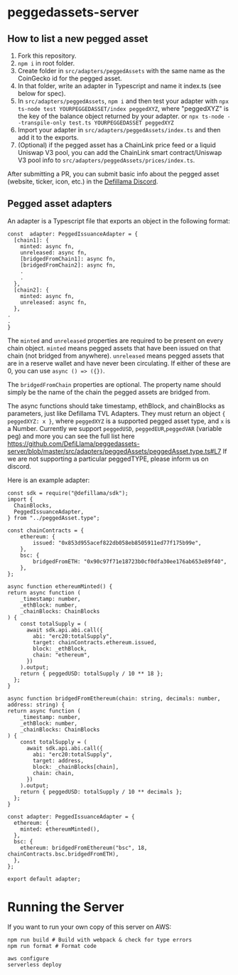 # peggedassets-server

## How to list a new pegged asset

1. Fork this repository.
2. `npm i` in root folder.
3. Create folder in `src/adapters/peggedAssets` with the same name as the CoinGecko id for the pegged asset.
4. In that folder, write an adapter in Typescript and name it index.ts (see below for spec).
5. In `src/adapters/peggedAssets`, `npm i` and then test your adapter with `npx ts-node test YOURPEGGEDASSET/index peggedXYZ`, where "peggedXYZ" is the key of the balance object returned by your adapter. or `npx ts-node --transpile-only test.ts YOURPEGGEDASSET peggedXYZ`
6. Import your adapter in `src/adapters/peggedAssets/index.ts` and then add it to the exports.
7. (Optional) if the pegged asset has a ChainLink price feed or a liquid Uniswap V3 pool, you can add the ChainLink smart contract/Uniswap V3 pool info to `src/adapters/peggedAssets/prices/index.ts`.

After submitting a PR, you can submit basic info about the pegged asset (website, ticker, icon, etc.) in the [Defillama Discord](https://discord.defillama.com/).

## Pegged asset adapters

An adapter is a Typescript file that exports an object in the following format:

    const  adapter: PeggedIssuanceAdapter = {
      [chain1]: {
        minted: async fn,
        unreleased: async fn,
        [bridgedFromChain1]: async fn,
        [bridgedFromChain2]: async fn,
        .
        .
      },
      [chain2]: {
        minted: async fn,
        unreleased: async fn,
      },
    .
    .
    }

The `minted` and `unreleased` properties are required to be present on every chain object. `minted` means pegged assets that have been issued on that chain (not bridged from anywhere). `unreleased` means pegged assets that are in a reserve wallet and have never been circulating. If either of these are 0, you can use `async () => ({})`.

The `bridgedFromChain` properties are optional. The property name should simply be the name of the chain the pegged assets are bridged from.

The async functions should take timestamp, ethBlock, and chainBlocks as parameters, just like Defillama TVL Adapters. They must return an object `{ peggedXYZ: x }`, where `peggedXYZ` is a supported pegged asset type, and `x` is a Number. Currently we support `peggedUSD`, `peggedEUR`,`peggedVAR` (variable peg) and more you can see the full list here https://github.com/DefiLlama/peggedassets-server/blob/master/src/adapters/peggedAssets/peggedAsset.type.ts#L7
If we are not supporting a particular peggedTYPE, please inform us on discord.

Here is an example adapter:
	
    const sdk = require("@defillama/sdk");
    import {
      ChainBlocks,
      PeggedIssuanceAdapter,
    } from "../peggedAsset.type";

    const chainContracts = {
	    ethereum: {
	        issued: "0x853d955acef822db058eb8505911ed77f175b99e",
	    },
	    bsc: {
	        bridgedFromETH: "0x90c97f71e18723b0cf0dfa30ee176ab653e89f40",
	    },
    };

    async function ethereumMinted() {
    return async function (
        _timestamp: number,
        _ethBlock: number,
        _chainBlocks: ChainBlocks
    ) {
        const totalSupply = (
          await sdk.api.abi.call({
            abi: "erc20:totalSupply",
            target: chainContracts.ethereum.issued,
            block: _ethBlock,
            chain: "ethereum",
          })
        ).output;
        return { peggedUSD: totalSupply / 10 ** 18 };
      };
    }

    async function bridgedFromEthereum(chain: string, decimals: number, address: string) {
    return async function (
        _timestamp: number,
        _ethBlock: number,
        _chainBlocks: ChainBlocks
    ) {
        const totalSupply = (
          await sdk.api.abi.call({
            abi: "erc20:totalSupply",
            target: address,
            block: _chainBlocks[chain],
            chain: chain,
          })
        ).output;
        return { peggedUSD: totalSupply / 10 ** decimals };
      };
    }

    const adapter: PeggedIssuanceAdapter = {
      ethereum: {
        minted: ethereumMinted(),
      },
      bsc: {
        ethereum: bridgedFromEthereum("bsc", 18, chainContracts.bsc.bridgedFromETH),
      },
    };

    export default adapter;


# Running the Server

If you want to run your own copy of this server on AWS:
    
    npm run build # Build with webpack & check for type errors
    npm run format # Format code
 
    aws configure
	serverless deploy
